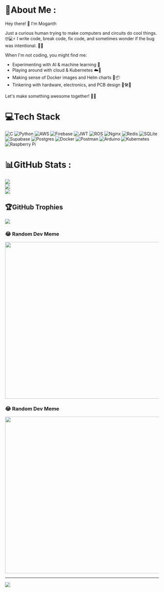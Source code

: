 # 💫About Me :
Hey there! 👋 I'm Moganth

Just a curious human trying to make computers and circuits do cool things. 🤓💻⚡
I write code, break code, fix code, and sometimes wonder if the bug was intentional. 🐛✨

When I'm not coding, you might find me:
- Experimenting with AI & machine learning 🤖
- Playing around with cloud & Kubernetes ☁️🚀
- Making sense of Docker images and Helm charts 🐳📦
- Tinkering with hardware, electronics, and PCB design 🔧🛠️📐

Let's make something awesome together! 🚀💡

# 💻Tech Stack
![C](https://img.shields.io/badge/c-%2300599C.svg?style=for-the-badge&logo=c&logoColor=white) ![Python](https://img.shields.io/badge/python-3670A0?style=for-the-badge&logo=python&logoColor=ffdd54) ![AWS](https://img.shields.io/badge/AWS-%23FF9900.svg?style=for-the-badge&logo=amazon-aws&logoColor=white) ![Firebase](https://img.shields.io/badge/firebase-%23039BE5.svg?style=for-the-badge&logo=firebase) ![JWT](https://img.shields.io/badge/JWT-black?style=for-the-badge&logo=JSON%20web%20tokens) ![ROS](https://img.shields.io/badge/ros-%230A0FF9.svg?style=for-the-badge&logo=ros&logoColor=white) ![Nginx](https://img.shields.io/badge/nginx-%23009639.svg?style=for-the-badge&logo=nginx&logoColor=white) ![Redis](https://img.shields.io/badge/redis-%23DD0031.svg?style=for-the-badge&logo=redis&logoColor=white) ![SQLite](https://img.shields.io/badge/sqlite-%2307405e.svg?style=for-the-badge&logo=sqlite&logoColor=white) 	![Supabase](https://img.shields.io/badge/Supabase-3ECF8E?style=for-the-badge&logo=supabase&logoColor=white) ![Postgres](https://img.shields.io/badge/postgres-%23316192.svg?style=for-the-badge&logo=postgresql&logoColor=white) ![Docker](https://img.shields.io/badge/docker-%230db7ed.svg?style=for-the-badge&logo=docker&logoColor=white) ![Postman](https://img.shields.io/badge/Postman-FF6C37?style=for-the-badge&logo=postman&logoColor=white) ![Arduino](https://img.shields.io/badge/-Arduino-00979D?style=for-the-badge&logo=Arduino&logoColor=white) ![Kubernetes](https://img.shields.io/badge/kubernetes-%23326ce5.svg?style=for-the-badge&logo=kubernetes&logoColor=white) ![Raspberry Pi](https://img.shields.io/badge/-RaspberryPi-C51A4A?style=for-the-badge&logo=Raspberry-Pi)
# 📊GitHub Stats :
![](https://github-readme-stats.vercel.app/api?username=moganth&theme=dark&hide_border=false&include_all_commits=false&count_private=false)<br/>
![](https://github-readme-streak-stats.herokuapp.com/?user=moganth&theme=dark&hide_border=false)<br/>
![](https://github-readme-stats.vercel.app/api/top-langs/?username=moganth&theme=dark&hide_border=false&include_all_commits=false&count_private=false&layout=compact)

## 🏆GitHub Trophies
![](https://github-trophies.vercel.app/?username=moganth&theme=radical&no-frame=false&no-bg=false&margin-w=4)

### 😂 Random Dev Meme
<img src="https://api.imgflip.com/get_memes" width="512px"/>

### 😂 Random Dev Meme
<img src="https://memes.cyclic.app/api" width="512px"/>

---
[![](https://visitcount.itsvg.in/api?id=moganth&icon=0&color=0)](https://visitcount.itsvg.in)
